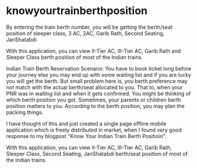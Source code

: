 # knowyourtrainberthposition
By entering the train berth number, you will be getting the berth/seat position of sleeper class, 3 AC, 2AC, Garib Rath, Second Seating, JanShatabdi 

With this application, you can view II-Tier AC, III-Tier AC, Garib Rath and Sleeper Class berth position of most of the Indian trains.

Indian Train Berth Reservation Scenario:
You have to book ticket long before your journey else you may end up with some waiting list and if you are lucky you will get the berth. But small problem here is, you berth preference may not match with the actual berth/seat allocated to you. That to, when your PNR was in waiting list and when it gets confirmed. You might be thinking of which berth position you got. Sometimes, your parents or children berth position matters to you. According to the berth position, you may plan the packing things.

I have thought of this and just created a single page offline mobile application which is freely distributed in market, when I found very good response to my blogpost "Know Your Indian Train Berth Positioin".

With this application, you can view II-Tier AC, III-Tier AC, Garib Rath, Sleeper Class, Second Seating, JanShatabdi berth/seat position of most of the Indian trains.
